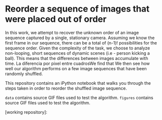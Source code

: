 # Reorder a sequence of images that were placed out of order

In this work, we attempt to recover the unknown order of an image sequence captured by a single, stationary camera. Assuming we know the first frame in our sequence, there can be a total of (n-1)! possibilities for the sequence order. Given the complexity of the task, we choose to analyze non-looping, short sequences of dynamic scenes (i.e - person kicking a ball). This means that the differences between images accumulate with time. La diferencia por pixel entre cuadrosWe find that We then see how well our algorithm performs on a few image sequences that have been randomly shuffled. 

This repository contains an iPython notebook that walks you through the steps taken in order to reorder the shuffled image sequence. 

``data`` contains source GIF files used to test the algorithm. 
``figures`` contains source GIF files used to test the algorithm. 

[working repository]: